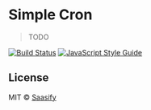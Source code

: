 # Simple Cron

> TODO

[![Build Status](https://travis-ci.com/saasify-sh/twitter-search.svg?branch=master)](https://travis-ci.com/saasify-sh/twitter-search) [![JavaScript Style Guide](https://img.shields.io/badge/code_style-standard-brightgreen.svg)](https://standardjs.com)

## License

MIT © [Saasify](https://saasify.sh)
